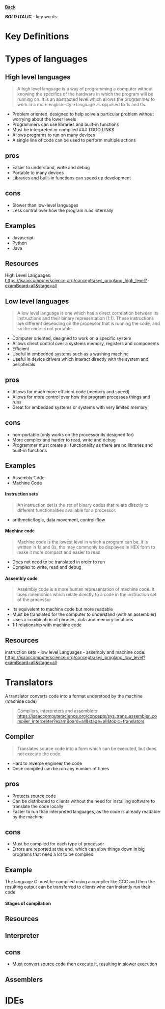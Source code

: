 **[Back](https://github.com/zycobyte/definitions/blob/master/README.md)**

***BOLD ITALIC*** - key words

# Key Definitions

# Types of languages
## High level languages
> A high level language is a way of programming a computer without knowing the specifics of the hardware in which the program will be running on. It is an abstracted level which allows the programmer to work in a more english-style language as opposed to 1s and 0s.
- Problem oriented, designed to help solve a particular problem without worrying about the lower levels
- Programmers can use libraries and built-in functions
- Must be interpreted or compiled ### TODO LINKS
- Allows programs to run on many devices
- A single line of code can be used to perform multiple actions

## pros
- Easier to understand, write and debug
- Portable to many devices
- Libraries and built-in functions can speed up development

## cons
- Slower than low-level languages
- Less control over how the program runs internally

## Examples
- Javascript
- Python
- Java

## Resources
High Level Languages: https://isaaccomputerscience.org/concepts/sys_proglang_high_level?examBoard=all&stage=all


## Low level languages
> A low level language is one which has a direct correlation between its instructions and their binary representation (1:1). These instructions are different depending on the processor that is running the code, and so the code is not portable.
- Computer oriented, designed to work on a specific system
- Allows direct control over a systems memory, registers and components
- Efficient
- Useful in embedded systems such as a washing machine
- Useful in device drivers which interact directly with the system and peripherals

## pros
- Allows for much more efficient code (memory and speed)
- Allows for more control over how the program processes things and runs
- Great for embedded systems or systems with very limited memory

## cons
- non-portable (only works on the processor its designed for)
- More complex and harder to read, write and debug
- Programmer must create all functionality as there are no libraries and built-in functions

## Examples
- Assembly Code
- Machine Code

#### Instruction sets
> An instruction set is the set of binary codes that relate directly to different functionalities available for a processor.
- arithmetic/logic, data movement, control-flow

#### Machine code
> Machine code is the lowest level in which a program can be. It is written in 1s and 0s, tho may commonly be displayed in HEX form to make it more compact and easier to read
- Does not need to be translated in order to run
- Complex to write, read and debug

#### Assembly code
> Assembly code is a more human representation of machine code. It uses mnemonics which relate directly to a code in the instruction set of the processor
- Its equivelent to machine code but more readable
- Must be translated for the computer to understand (with an assembler)
- Uses a combination of phrases, data and memory locations
- 1:1 relationship with machine code
  
## Resources
instruction sets - low level Languages - assembly and machine code: https://isaaccomputerscience.org/concepts/sys_proglang_low_level?examBoard=all&stage=all

# Translators 
A translator converts code into a format understood by the machine (machine code)

> Compilers, interpreters and assemblers: https://isaaccomputerscience.org/concepts/sys_trans_assembler_compiler_interpreter?examBoard=all&stage=all&topic=translators

## Compiler
> Translates source code into a form which can be executed, but does not execute the code.
- Hard to reverse engineer the code
- Once compiled can be run any number of times

## pros
- Protects source code
- Can be distributed to clients without the need for installing software to translate the code locally
- Faster to run than interpreted languages, as the code is already readable by the machine
## cons
- Must be compiled for each type of processor
- Errors are reported at the end, which can slow things down in big programs that need a lot to be compiled

## Example
The language C must be compiled using a compiler like GCC and then the resulting output can be transferred to clients who can instantly run their code

#### Stages of compilation

## Resources

## Interpreter
> 

## cons
- Must convert source code then execute it, resulting in slower execution

## Assemblers 


# IDEs
